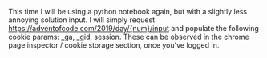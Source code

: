 This time I will be using a python notebook again, but with a slightly less annoying solution input.
I will simply request https://adventofcode.com/2019/day/{num}/input and populate the following cookie params: _ga, _gid, session.
These can be observed in the chrome page inspector / cookie storage section, once you've logged in.
